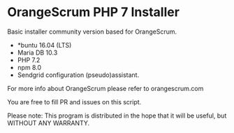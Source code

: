 # OrangeScrum PHP 7 Installer

Basic installer community version based for OrangeScrum.

* *buntu 16.04 (LTS)
* Maria DB 10.3
* PHP 7.2
* npm 8.0
* Sendgrid configuration (pseudo)assistant.


For more info about OrangeScrum please refer to orangescrum.com

You are free to fill PR and issues on this script.

Please note:
This program is distributed in the hope that it will be useful, but WITHOUT ANY WARRANTY.
